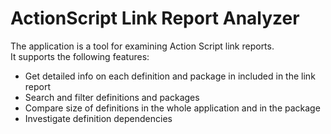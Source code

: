 ActionScript Link Report Analyzer
=================================
The application is a tool for examining Action Script link reports.<br/>
It supports the following features:
* Get detailed info on each definition and package in included in the link report
* Search and filter definitions and packages
* Compare size of definitions in the whole application and in the package
* Investigate definition dependencies

